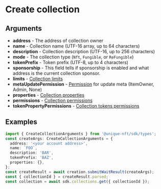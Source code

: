 # Create collection

## Arguments

- **address** - The address of collection owner
- **name** - Collection name (UTF-16 array, up to 64 characters)
- **description** - Collection description (UTF-16, up to 256 characters)
- **mode** - The collection type (`Nft`, `Fungible`, or `ReFungible`)
- **tokenPrefix** - Token prefix (UTF-8, up to 4 characters)
- **sponsorship** - This field tells if sponsorship is enabled and what address is the current collection sponsor.
- **limits** - [Collection limits](#todo)
- **metaUpdatePermission** - [Permission](#todo) for update meta (ItemOwner, Admin, None)
- **properties** - [Collection properties](#todo)
- **permissions** - [Collection permissions](#todo)
- **tokenPropertyPermissions** - [Collection tokens permissions](#todo)

## Examples

```typescript
import { CreateCollectionArguments } from '@unique-nft/sdk/types';
const createArgs: CreateCollectionArguments = {
  address: '<your account address>',
  name: `FOO`,
  description: 'BAR',
  tokenPrefix: 'BAZ',
  properties: {},
};
const createResult = await creation.submitWaitResult(createArgs);
const { collectionId } = createResult.parsed;
const collection = await sdk.collections.get({ collectionId });
```
